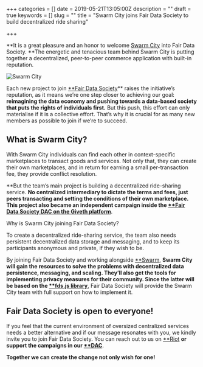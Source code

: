 +++
categories = []
date = 2019-05-21T13:05:00Z
description = ""
draft = true
keywords = []
slug = ""
title = "Swarm City joins Fair Data Society to build decentralized ride sharing"

+++

**It is a great pleasure and an honor to welcome [Swarm City](https://swarm.city/) into Fair Data Society. **The energetic and tenacious team behind Swarm City is putting together a decentralized, peer-to-peer commerce application with built-in reputation.

![Swarm City](https://cdn-images-1.medium.com/max/2000/0*LZ4TUgDkmyYK2wNX)

Each new project to join [**Fair Data Society](https://fairdatasociety.org)** raises the initiative’s reputation, as it means we’re one step closer to achieving our goal: **reimagining the data economy and pushing towards a data-based society that puts the rights of individuals first.** But this push, this effort can only materialise if it is a collective effort. That’s why it is crucial for as many new members as possible to join if we’re to succeed.

## What is Swarm City?

With Swarm City individuals can find each other in context-specific marketplaces to transact goods and services. Not only that, they can create their own marketplaces, and in return for earning a small per-transaction fee, they provide conflict resolution.

**But the team’s main project is building a decentralized ride-sharing service. **No centralized intermediary to dictate the terms and fees, just peers transacting and setting the conditions of their own marketplace. This project also became an independent campaign inside the [**Fair Data Society DAC on the Giveth platform](https://beta.giveth.io/campaigns/5ce2a6752bb8c0257c7b839e)**.

Why is Swarm City joining Fair Data Society?

To create a decentralized ride-sharing service, the team also needs persistent decentralized data storage and messaging, and to keep its participants anonymous and private, if they wish to be.

By joining Fair Data Society and working alongside [**Swarm](https://medium.com/fair-data-society/ethereums-swarm-is-first-to-join-fair-data-society-c17afe5ac3b7), **Swarm City will gain the resources to solve the problems with decentralized data persistence, messaging, and scaling. They’ll also get the tools for implementing privacy measures for their community. Since the latter will be based on the [**fds.js library](https://github.com/fairDataSociety/Fairdrop)**, Fair Data Society will provide the Swarm City team with full support on how to implement it.

## Fair Data Society is open to everyone!

If you feel that the current environment of oversized centralized services needs a better alternative and if our message resonates with you, we kindly invite you to join Fair Data Society. You can reach out to us on [**Riot](https://matrix.to/#/!XYPdaPcJIQlCEpDqnC:matrix.org?via=matrix.org&via=t2bot.io) **or support the campaigns in our [**DAC](https://beta.giveth.io/dacs/5c34b2e746d9c67925654070)**.

**Together we can create the change not only wish for one!**
